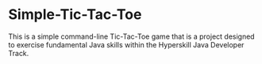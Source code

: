 # Simple-Tic-Tac-Toe
This is a simple command-line Tic-Tac-Toe game that is a project designed to exercise fundamental Java skills within the Hyperskill Java Developer Track. 
